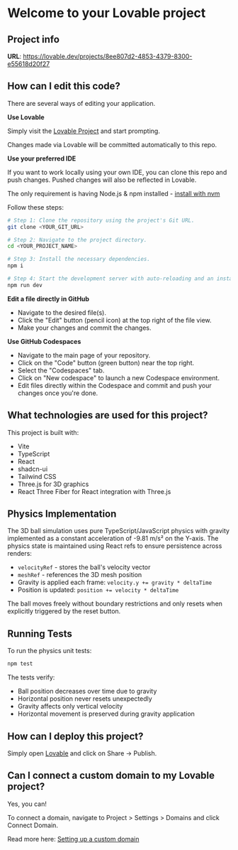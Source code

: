# Welcome to your Lovable project

## Project info

**URL**: https://lovable.dev/projects/8ee807d2-4853-4379-8300-e55618d20f27

## How can I edit this code?

There are several ways of editing your application.

**Use Lovable**

Simply visit the [Lovable Project](https://lovable.dev/projects/8ee807d2-4853-4379-8300-e55618d20f27) and start prompting.

Changes made via Lovable will be committed automatically to this repo.

**Use your preferred IDE**

If you want to work locally using your own IDE, you can clone this repo and push changes. Pushed changes will also be reflected in Lovable.

The only requirement is having Node.js & npm installed - [install with nvm](https://github.com/nvm-sh/nvm#installing-and-updating)

Follow these steps:

```sh
# Step 1: Clone the repository using the project's Git URL.
git clone <YOUR_GIT_URL>

# Step 2: Navigate to the project directory.
cd <YOUR_PROJECT_NAME>

# Step 3: Install the necessary dependencies.
npm i

# Step 4: Start the development server with auto-reloading and an instant preview.
npm run dev
```

**Edit a file directly in GitHub**

- Navigate to the desired file(s).
- Click the "Edit" button (pencil icon) at the top right of the file view.
- Make your changes and commit the changes.

**Use GitHub Codespaces**

- Navigate to the main page of your repository.
- Click on the "Code" button (green button) near the top right.
- Select the "Codespaces" tab.
- Click on "New codespace" to launch a new Codespace environment.
- Edit files directly within the Codespace and commit and push your changes once you're done.

## What technologies are used for this project?

This project is built with:

- Vite
- TypeScript
- React
- shadcn-ui
- Tailwind CSS
- Three.js for 3D graphics
- React Three Fiber for React integration with Three.js

## Physics Implementation

The 3D ball simulation uses pure TypeScript/JavaScript physics with gravity implemented as a constant acceleration of -9.81 m/s² on the Y-axis. The physics state is maintained using React refs to ensure persistence across renders:

- `velocityRef` - stores the ball's velocity vector
- `meshRef` - references the 3D mesh position
- Gravity is applied each frame: `velocity.y += gravity * deltaTime`
- Position is updated: `position += velocity * deltaTime`

The ball moves freely without boundary restrictions and only resets when explicitly triggered by the reset button.

## Running Tests

To run the physics unit tests:

```sh
npm test
```

The tests verify:
- Ball position decreases over time due to gravity
- Horizontal position never resets unexpectedly
- Gravity affects only vertical velocity
- Horizontal movement is preserved during gravity application

## How can I deploy this project?

Simply open [Lovable](https://lovable.dev/projects/8ee807d2-4853-4379-8300-e55618d20f27) and click on Share -> Publish.

## Can I connect a custom domain to my Lovable project?

Yes, you can!

To connect a domain, navigate to Project > Settings > Domains and click Connect Domain.

Read more here: [Setting up a custom domain](https://docs.lovable.dev/tips-tricks/custom-domain#step-by-step-guide)
